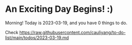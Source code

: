 # An Exciting Day Begins! :)

Morning! Today is 2023-03-19, and you have 0 things to do.

Check https://raw.githubusercontent.com/cauliyang/to-do-list/main/todos/2023-03-19.md